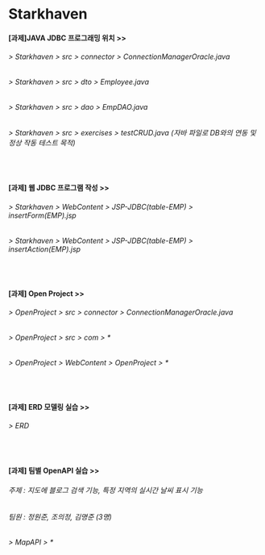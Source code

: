 # Starkhaven

#### [과제]JAVA JDBC 프로그래밍 위치 >>
###### > Starkhaven > src > connector > ConnectionManagerOracle.java
###### > Starkhaven > src > dto > Employee.java
###### > Starkhaven > src > dao > EmpDAO.java
###### > Starkhaven > src > exercises > testCRUD.java (자바 파일로 DB와의 연동 및 정상 작동 테스트 목적)
<br>

#### [과제] 웹 JDBC 프로그램 작성 >>
###### > Starkhaven > WebContent > JSP-JDBC(table-EMP) > insertForm(EMP).jsp
###### > Starkhaven > WebContent > JSP-JDBC(table-EMP) > insertAction(EMP).jsp
<br>

#### [과제] Open Project >>
###### > OpenProject > src > connector > ConnectionManagerOracle.java
###### > OpenProject > src > com > *
###### > OpenProject > WebContent > OpenProject > *
<br>

#### [과제] ERD 모델링 실습 >>
###### > ERD
<br>

#### [과제] 팀별 OpenAPI 실습 >>
###### 주제 : 지도에 블로그 검색 기능, 특정 지역의 실시간 날씨 표시 기능
###### 팀원 : 정원준, 조의정, 김명준 (3명)
###### > MapAPI > *
<br>